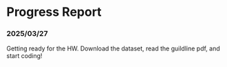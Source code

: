 # Progress Report

### 2025/03/27
Getting ready for the HW. Download the dataset, read the guildline pdf, and start coding!

